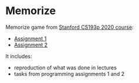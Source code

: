 # Memorize

Memorize game from [Stanford CS193p 2020 course](https://cs193p.sites.stanford.edu):
* [Assignment 1](https://cs193p.sites.stanford.edu/sites/g/files/sbiybj16636/files/media/file/a1.pdf)
* [Assignment 2](https://cs193p.sites.stanford.edu/sites/g/files/sbiybj16636/files/media/file/a2_0.pdf)

It includes:
* reproduction of what was done in lectures
* tasks from programming assignments 1 and 2
